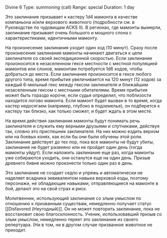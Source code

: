 Divine 6
Type: summoning (call)
Range: special
Duration: 1 day

Это заклинание призывает к кастеру 1d4 мамонта в качестве компаньона и/или верхового животного (подробности см. в Руководстве по чудовищам ACKS II). В регионах, где мамонты вымерли, заклинание призывает очень большого и мощного слона с характеристиками, идентичными мамонту.

На произнесение заклинания уходит один ход (10 минут). Сразу после произнесения заклинания мамонты начинают двигаться к цели заклинателя со своей экспедиционной скоростью. Если заклинание произносится в незаселенном гексе местности с местной популяцией мамонтов или слонов, мамонтам потребуется 1d6 ходов, чтобы добраться до места. Если заклинание произносится в гексе любого другого типа, время прибытия увеличивается на 120 минут (12 ходов) за каждый 6-мильный гекс между гексом заклинателя и ближайшим незаселенным гексом с местными обитателями. Время прибытия может быть гораздо короче, если судья определил, что поблизости находится логово мамонта. Если мамонт будет вызван в то время, когда кастер недосягаем (например, глубоко в подземелье), он подберется к кастеру так близко, как только сможет, и будет ждать в этом месте.

На время действия заклинания мамонты будут понимать речь заклинателя и служить ему верными друзьями и спутниками, действуя так, словно это приспешник заклинателя. На них можно ездить верхом или на боевых конях, как если бы они были обучены этой роли. Заклинание действует до тех пор, пока все мамонты не будут убиты, заклинание не будет развеяно или не пройдет один день (тогда мамонты уйдут). Если наложить заклинание еще раз, когда мамонты уже собираются уходить, они останутся еще на один день. Призыв древнего бивня можно произнести только один раз в день.

Это заклинание не создает седло и упряжь и автоматически не наделяет всадника эквивалентом навыка верховой езды, поэтому персонажи, не обладающие навыками, отправляющиеся на мамонте в бой, делают это на свой страх и риск. 

Молитвенник, использующий заклинание со злым умыслом по отношению к призванным существам, немедленно получает статус [[Disfavored (Неугодный)]].  Он не может повторить заклинание, пока не восстановит свою благосклонность. Ученик, использовавший призыв со злым умыслом, немедленно теряет это заклинание из своего репертуара. (Ни в том, ни в другом случае призванное животное не приходит.